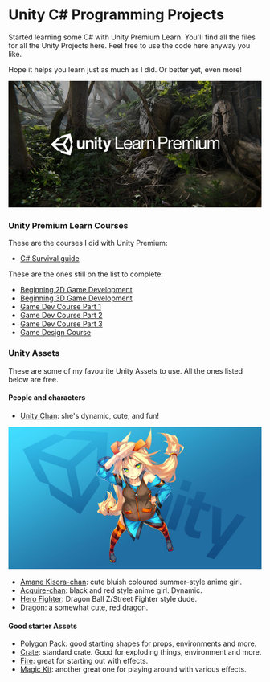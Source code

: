 # Unity C# Programming Projects

Started learning some C# with Unity Premium Learn. You'll find all the files for all the Unity Projects here. Feel free to use the code here anyway you like.

Hope it helps you learn just as much as I did. Or better yet, even more!

<img src="https://github.com/MishManners/Unity-Project/blob/master/image1-1.jpg">

### Unity Premium Learn Courses

These are the courses I did with Unity Premium:
- [C# Survival guide](https://learn.unity.com/course/unity-c-survival-guide)

These are the ones still on the list to complete:
- [Beginning 2D Game Development](https://learn.unity.com/course/beginning-2d-game-development)
- [Beginning 3D Game Development](https://learn.unity.com/course/beginning-3d-game-development)
- [Game Dev Course Part 1](https://learn.unity.com/course/unity-game-dev-course-programming-part-1)
- [Game Dev Course Part 2](https://learn.unity.com/course/unity-game-dev-courses-programming-part-2)
- [Game Dev Course Part 3](https://learn.unity.com/course/unity-game-dev-courses-programming-part-3)
- [Game Design Course](https://learn.unity.com/course/intermediate-design-unity-game-development-course)

### Unity Assets

These are some of my favourite Unity Assets to use. All the ones listed below are free.

#### People and characters

- [Unity Chan](https://assetstore.unity.com/publishers/7659): she's dynamic, cute, and fun!

<img src="https://github.com/MishManners/Unity-Project/blob/master/%24ku-xlarge.jpg">

- [Amane Kisora-chan](https://assetstore.unity.com/packages/3d/characters/amane-kisora-chan-free-ver-70581): cute bluish coloured summer-style anime girl.
- [Acquire-chan](https://assetstore.unity.com/packages/3d/characters/acquire-chan-3d-model-110031): black and red style anime girl. Dynamic.
- [Hero Fighter](https://assetstore.unity.com/packages/3d/characters/humanoids/hero-fighter-22474): Dragon Ball Z/Street Fighter style dude.
- [Dragon](https://assetstore.unity.com/packages/3d/characters/small-red-dragon-52959): a somewhat cute, red dragon.

#### Good starter Assets

- [Polygon Pack](https://assetstore.unity.com/packages/3d/props/polygon-starter-pack-156819): good starting shapes for props, environments and more.
- [Crate](https://assetstore.unity.com/packages/3d/props/crate-31462): standard crate. Good for exploding things, environment and more.
- [Fire](https://assetstore.unity.com/packages/vfx/particles/fire-explosions/procedural-fire-141496): great for starting out with effects.
- [Magic Kit](https://assetstore.unity.com/packages/vfx/particles/spells/free-magic-aura-construction-kit-154136): another great one for playing around with various effects.
